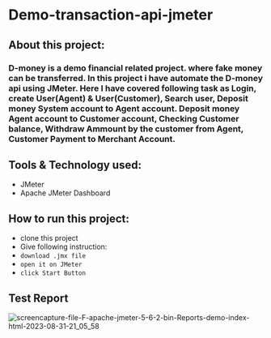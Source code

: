 # Demo-transaction-api-jmeter

## About this project:
### D-money is a demo financial related project. where fake money can be transferred. In this project i have automate the D-money api using JMeter. Here I have covered following task as Login, create User(Agent) & User(Customer), Search user, Deposit money System account to Agent account. Deposit money Agent account to Customer account, Checking Customer balance, Withdraw Ammount by the customer from Agent, Customer Payment to Merchant Account. 

## Tools & Technology used:
- JMeter
- Apache JMeter Dashboard

## How to run this project:
- clone this project
- Give following instruction:
- ``` download .jmx file ```
-  ``` open it on JMeter ```
-  ``` click Start Button ```

## Test Report
![screencapture-file-F-apache-jmeter-5-6-2-bin-Reports-demo-index-html-2023-08-31-21_05_58](https://github.com/fahimmahatab/demo-transaction-api-jmeter/assets/43899673/8b5ca714-3c50-4f1a-a8b2-9c9abf8694b6)
